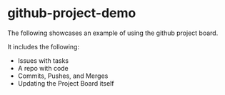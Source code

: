 # github-project-demo

The following showcases an example of using the github project board.

It includes the following:

- Issues with tasks
- A repo with code
- Commits, Pushes, and Merges
- Updating the Project Board itself
